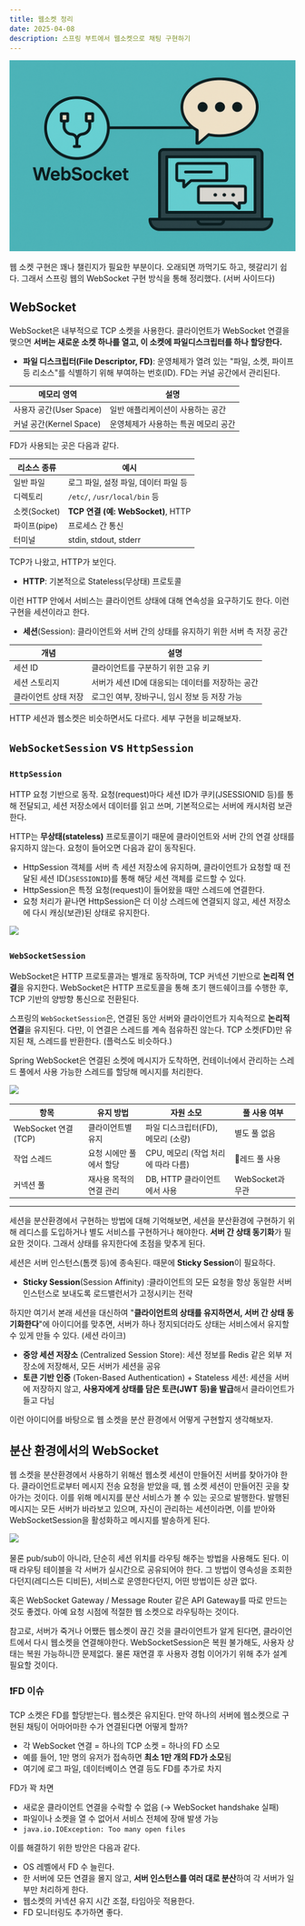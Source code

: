 ```yaml
---
title: 웹소켓 정리
date: 2025-04-08
description: 스프링 부트에서 웹소켓으로 채팅 구현하기
---
```

![](./img/header.png)

웹 소켓 구현은 꽤나 챌린지가 필요한 부분이다. 오래되면 까먹기도 하고, 헷갈리기 쉽다. 그래서 스프링 웹의 WebSocket 구현 방식을 통해 정리했다. (서버 사이드다)

## WebSocket

WebSocket은 내부적으로 TCP 소켓을 사용한다. 클라이언트가 WebSocket 연결을 맺으면 **서버는 새로운 소켓 하나를 열고, 이 소켓에 파일디스크립터를 하나 할당한다.**

- **파일 디스크립터(File Descriptor, FD)**: 운영체제가 열려 있는 "파일, 소켓, 파이프 등 리소스"를 식별하기 위해 부여하는 번호(ID). FD는 커널 공간에서 관리된다.

| 메모리 영역              | 설명                   |
| ------------------- | -------------------- |
| 사용자 공간(User Space)  | 일반 애플리케이션이 사용하는 공간   |
| 커널 공간(Kernel Space) | 운영체제가 사용하는 특권 메모리 공간 |

FD가 사용되는 곳은 다음과 같다.

| 리소스 종류     | 예시                              |
| ---------- | ------------------------------- |
| 일반 파일      | 로그 파일, 설정 파일, 데이터 파일 등          |
| 디렉토리       | `/etc/`, `/usr/local/bin` 등     |
| 소켓(Socket) | **TCP 연결 (예: WebSocket)**, HTTP |
| 파이프(pipe)  | 프로세스 간 통신                       |
| 터미널        | stdin, stdout, stderr           |

TCP가 나왔고, HTTP가 보인다. 

- **HTTP**: 기본적으로 Stateless(무상태) 프로토콜

이런 HTTP 안에서 서비스는 클라이언트 상태에 대해 연속성을 요구하기도 한다. 이런 구현을 세션이라고 한다.

- **세션**(Session): 클라이언트와 서버 간의 상태를 유지하기 위한 서버 측 저장 공간

| 개념          | 설명                           |
| ----------- | ---------------------------- |
| 세션 ID       | 클라이언트를 구분하기 위한 고유 키          |
| 세션 스토리지     | 서버가 세션 ID에 대응되는 데이터를 저장하는 공간 |
| 클라이언트 상태 저장 | 로그인 여부, 장바구니, 임시 정보 등 저장 가능  |

HTTP 세션과 웹소켓은 비슷하면서도 다르다. 세부 구현을 비교해보자.

## `WebSocketSession` vs `HttpSession`

### `HttpSession`

HTTP 요청 기반으로 동작. 요청(request)마다 세션 ID가 쿠키(JSESSIONID 등)를 통해 전달되고, 세션 저장소에서 데이터를 읽고 쓰며, 기본적으로는 서버에 캐시처럼 보관한다.

HTTP는 **무상태(stateless)** 프로토콜이기 때문에 클라이언트와 서버 간의 연결 상태를 유지하지 않는다. 요청이 들어오면 다음과 같이 동작된다.

- HttpSession 객체를 서버 측 세션 저장소에 유지하며, 클라이언트가 요청할 때 전달된 세션 ID(`JSESSIONID`)를 통해 해당 세션 객체를 로드할 수 있다.
- HttpSession은 특정 요청(request)이 들어왔을 때만 스레드에 연결한다.
- 요청 처리가 끝나면 HttpSession은 더 이상 스레드에 연결되지 않고, 세션 저장소에 다시 캐싱(보관)된 상태로 유지한다.

![](세션.png)

### `WebSocketSession`

WebSocket은 HTTP 프로토콜과는 별개로 동작하며, TCP 커넥션 기반으로 **논리적 연결**을 유지한다. WebSocket은 HTTP 프로토콜을 통해 초기 핸드쉐이크를 수행한 후, TCP 기반의 양방향 통신으로 전환된다.

스프링의 `WebSocketSession`은, 연결된 동안 서버와 클라이언트가 지속적으로 **논리적 연결**을 유지된다. 다만, 이 연결은 스레드를 계속 점유하진 않는다. TCP 소켓(FD)만 유지된 채, 스레드를 반환한다. (플럭스도 비슷하다.)

Spring WebSocket은 연결된 소켓에 메시지가 도착하면, 컨테이너에서 관리하는 스레드 풀에서 사용 가능한 스레드를 할당해 메시지를 처리한다.

![](웹소켓.png)

| 항목                 | 유지 방법         | 자원 소모                   | 풀 사용 여부       |
| ------------------ | ------------- | ----------------------- | ------------- |
| WebSocket 연결 (TCP) | 클라이언트별 유지     | 파일 디스크립터(FD), 메모리 (소량)  | 별도 풀 없음       |
| 작업 스레드             | 요청 시에만 풀에서 할당 | CPU, 메모리 (작업 처리에 따라 다름) | 레드 풀 사용      |
| 커넥션 풀              | 재사용 목적의 연결 관리 | DB, HTTP 클라이언트에서 사용     | WebSocket과 무관 |

---

세션을 분산환경에서 구현하는 방법에 대해 기억해보면, 세션을 분산환경에 구현하기 위해 레디스를 도입하거나 별도 서비스를 구현하거나 해야한다. **서버 간 상태 동기화**가 필요한 것이다. 그래서 상태를 유지한다에 초점을 맞추게 된다.

세션은 서버 인스턴스(톰캣 등)에 종속된다. 때문에 **Sticky Session**이 필요하다.

- **Sticky Session**(Session Affinity) :클라이언트의 모든 요청을 항상 동일한 서버 인스턴스로 보내도록 로드밸런서가 고정시키는 전략

하지만 여기서 본래 세션을 대신하여 "**클라이언트의 상태를 유지하면서, 서버 간 상태 동기화한다**"에 아이디어를 맞추면, 서버가 하나 정지되더라도 상태는 서비스에서 유지할 수 있게 만들 수 있다. (세션 라이크)

- **중앙 세션 저장소** (Centralized Session Store): 세션 정보를 Redis 같은 외부 저장소에 저장해서, 모든 서버가 세션을 공유
- **토큰 기반 인증** (Token-Based Authentication) + Stateless 세션: 세션을 서버에 저장하지 않고, **사용자에게 상태를 담은 토큰(JWT 등)을 발급**해서 클라이언트가 들고 다님

이런 아이디어를 바탕으로 웹 소켓을 분산 환경에서 어떻게 구현할지 생각해보자.

## 분산 환경에서의 WebSocket

웹 소켓을 분산환경에서 사용하기 위해선 웹소켓 세션이 만들어진 서버를 찾아가야 한다. 클라이언트로부터 메시지 전송 요청을 받았을 때, 웹 소켓 세션이 만들어진 곳을 찾아가는 것이다. 이를 위해 메시지를 분산 서비스가 볼 수 있는 곳으로 발행한다. 발행된 메시지는 모든 서버가 바라보고 있으며, 자신이 관리하는 세션이라면, 이를 받아와 WebSocketSession을 활성화하고 메시지를 발송하게 된다.

![](분산웹소켓세션.png)

물론 pub/sub이 아니라, 단순히 세션 위치를 라우팅 해주는 방법을 사용해도 된다. 이때 라우팅 테이블을 각 서버가 실시간으로 공유되어야 한다. 그 방법이 영속성을 조회한다던지(레디스든 디비든), 서비스로 운영한다던지, 어떤 방법이든 상관 없다.

혹은 WebSocket Gateway / Message Router 같은 API Gateway를 따로 만드는 것도 좋겠다. 아예 요청 시점에 적절한 웹 소켓으로 라우팅하는 것이다.

참고로, 서버가 죽거나 어쨌든 웹소켓이 끊긴 것을 클라이언트가 알게 된다면, 클라이언트에서 다시 웹소켓을 연결해야한다. WebSocketSession은 복원 불가해도, 사용자 상태는 복원 가능하니깐 문제없다. 물론 재연결 후 사용자 경험 이어가기 위해 추가 설계 필요할 것이다.

### ❗️FD 이슈

TCP 소켓은 FD를 할당받는다. 웹소켓은 유지된다. 만약 하나의 서버에 웹소켓으로 구현된 채팅이 어마어마한 수가 연결된다면 어떻게 할까?

- 각 WebSocket 연결 = 하나의 TCP 소켓 = 하나의 FD 소모
- 예를 들어, 1만 명의 유저가 접속하면 **최소 1만 개의 FD가 소모**됨
- 여기에 로그 파일, 데이터베이스 연결 등도 FD를 추가로 차지

FD가 꽉 차면

- 새로운 클라이언트 연결을 수락할 수 없음 (→ WebSocket handshake 실패)
- 파일이나 소켓을 열 수 없어서 서비스 전체에 장애 발생 가능
- `java.io.IOException: Too many open files`

이를 해결하기 위한 방안은 다음과 같다.

- OS 레벨에서 FD 수 늘린다.
- 한 서버에 모든 연결을 몰지 않고, **서버 인스턴스를 여러 대로 분산**하여 각 서버가 일부만 처리하게 한다.
- 웹소켓의 커넥션 유지 시간 조절, 타임아웃 적용한다.
- FD 모니터링도 추가하면 좋다.
